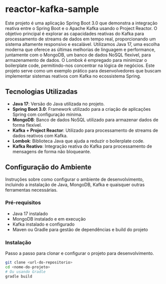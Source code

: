 # reactor-kafka-sample
Este projeto é uma aplicação Spring Boot 3.0 que demonstra a integração reativa entre o Spring Boot e o Apache Kafka usando o Project Reactor. O objetivo principal é explorar as capacidades reativas do Kafka para processamento de streams de dados em tempo real, proporcionando um sistema altamente responsivo e escalável. Utilizamos Java 17, uma escolha moderna que oferece as últimas melhorias de linguagem e performance, juntamente com o MongoDB, um banco de dados NoSQL flexível, para armazenamento de dados. O Lombok é empregado para minimizar o boilerplate code, permitindo-nos concentrar na lógica de negócios. Este projeto serve como um exemplo prático para desenvolvedores que buscam implementar sistemas reativos com Kafka no ecossistema Spring.



## Tecnologias Utilizadas

- **Java 17**: Versão do Java utilizada no projeto.
- **Spring Boot 3.0**: Framework utilizado para a criação de aplicações Spring com configuração mínima.
- **MongoDB**: Banco de dados NoSQL utilizado para armazenar dados de forma flexível.
- **Kafka + Project Reactor**: Utilizado para processamento de streams de dados reativos com Kafka.
- **Lombok**: Biblioteca Java que ajuda a reduzir o boilerplate code.
- **Kafka Reativo**: Integração reativa do Kafka para processamento de mensagens de forma não bloqueante.

## Configuração do Ambiente

Instruções sobre como configurar o ambiente de desenvolvimento, incluindo a instalação de Java, MongoDB, Kafka e quaisquer outras ferramentas necessárias.

### Pré-requisitos

- Java 17 instalado
- MongoDB instalado e em execução
- Kafka instalado e configurado
- Maven ou Gradle para gestão de dependências e build do projeto

### Instalação

Passo a passo para clonar e configurar o projeto para desenvolvimento.

```bash
git clone <url-do-repositorio>
cd <nome-do-projeto>
# Ou usando Gradle
gradle build
